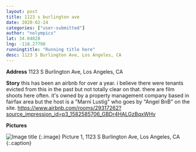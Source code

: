 ```yaml
---
layout: post
title: 1123 s burlington ave
date: 2020-02-24
categories: ["user-submitted"]
author: "nolympics"
lat: 34.04828
lng: -118.27798
runningtitle: "Running title here"
desc: 1123 S Burlington Ave, Los Angeles, CA
---
```

**Address**
1123 S Burlington Ave, Los Angeles, CA

**Story**
this has been an airbnb for over a year. i believe there were tenants evicted from this in the past but not totally clear on that. there are film shoots here often. it's owned by a property management company based in fairfax area but the host is a "Marni Lustig" who goes by "Angel BnB" on the site. 
https://www.airbnb.com/rooms/29317262?source_impression_id=p3_1582585706_GBDr4HALGzBqxWHv

**Pictures**

 ![Image title](https://dl.airtable.com/.attachmentThumbnails/52239faac504fd88c5548fa09fe26072/a9f111f9)
   {:.image}
Picture 1, 1123 S Burlington Ave, Los Angeles, CA
   {:.caption}
